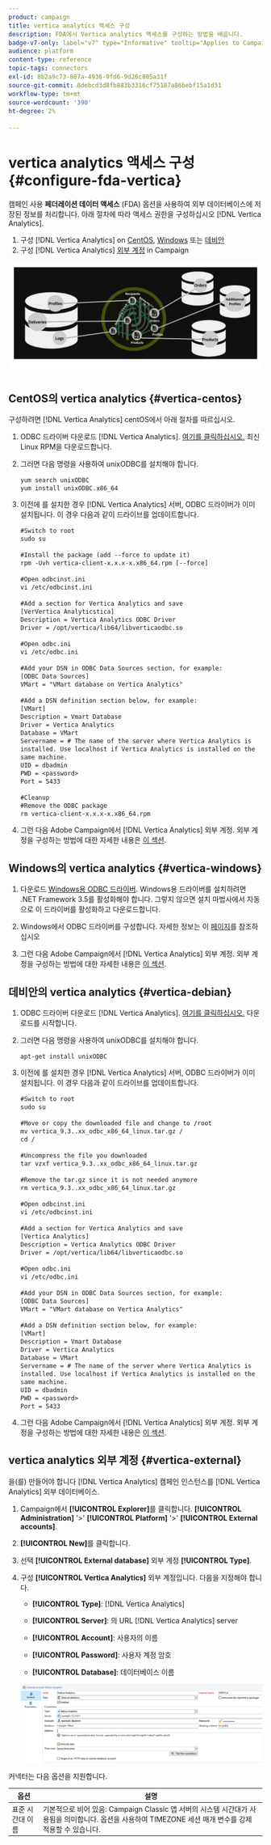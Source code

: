 ```yaml
---
product: campaign
title: vertica analytics 액세스 구성
description: FDA에서 Vertica analytics 액세스를 구성하는 방법을 배웁니다.
badge-v7-only: label="v7" type="Informative" tooltip="Applies to Campaign Classic v7 only"
audience: platform
content-type: reference
topic-tags: connectors
exl-id: 8b2a9c73-807a-4936-9fd6-9d26c805a31f
source-git-commit: 8debcd3d8fb883b3316cf75187a86bebf15a1d31
workflow-type: tm+mt
source-wordcount: '390'
ht-degree: 2%

---
```


# vertica analytics 액세스 구성 {#configure-fda-vertica}



캠페인 사용 **페더레이션 데이터 액세스** (FDA) 옵션을 사용하여 외부 데이터베이스에 저장된 정보를 처리합니다. 아래 절차에 따라 액세스 권한을 구성하십시오 [!DNL Vertica Analytics].

1. 구성 [!DNL Vertica Analytics] on [CentOS](#vertica-centos), [Windows](#vertica-windows) 또는 [데비안](#vertica-debian)
1. 구성 [!DNL Vertica Analytics] [외부 계정](#vertica-external) in Campaign

![](assets/snowflake_3.png)

## CentOS의 vertica analytics {#vertica-centos}

구성하려면 [!DNL Vertica Analytics] centOS에서 아래 절차를 따르십시오.

1. ODBC 드라이버 다운로드 [!DNL Vertica Analytics]. [여기를 클릭하십시오.](https://www.vertica.com/download/vertica/client-drivers/) 최신 Linux RPM을 다운로드합니다.

1. 그러면 다음 명령을 사용하여 unixODBC를 설치해야 합니다.

   ```
   yum search unixODBC
   yum install unixODBC.x86_64
   ```

1. 이전에 를 설치한 경우 [!DNL Vertica Analytics] 서버, ODBC 드라이버가 이미 설치됩니다. 이 경우 다음과 같이 드라이브를 업데이트합니다.

   ```
   #Switch to root
   sudo su
   
   #Install the package (add --force to update it)
   rpm -Uvh vertica-client-x.x.x-x.x86_64.rpm [--force]
   
   #Open odbcinst.ini
   vi /etc/odbcinst.ini
   
   #Add a section for Vertica Analytics and save
   [VerVertica Analyticstica]
   Description = Vertica Analytics ODBC Driver
   Driver = /opt/vertica/lib64/libverticaodbc.so
   
   #Open odbc.ini
   vi /etc/odbc.ini
   
   #Add your DSN in ODBC Data Sources section, for example:
   [ODBC Data Sources]
   VMart = "VMart database on Vertica Analytics"
   
   #Add a DSN definition section below, for example:
   [VMart]
   Description = Vmart Database
   Driver = Vertica Analytics
   Database = VMart
   Servername = # The name of the server where Vertica Analytics is installed. Use localhost if Vertica Analytics is installed on the same machine.
   UID = dbadmin
   PWD = <password>
   Port = 5433
   
   #Cleanup
   #Remove the ODBC package
   rm vertica-client-x.x.x-x.x86_64.rpm
   ```

1. 그런 다음 Adobe Campaign에서 [!DNL Vertica Analytics] 외부 계정. 외부 계정을 구성하는 방법에 대한 자세한 내용은 [이 섹션](#vertica-external).

## Windows의 vertica analytics {#vertica-windows}

1. 다운로드 [Windows용 ODBC 드라이버](https://www.vertica.com/download/vertica/client-drivers/). Windows용 드라이버를 설치하려면 .NET Framework 3.5를 활성화해야 합니다. 그렇지 않으면 설치 마법사에서 자동으로 이 드라이버를 활성화하고 다운로드합니다.

1. Windows에서 ODBC 드라이버를 구성합니다. 자세한 정보는 이 [페이지](https://www.vertica.com/docs/9.2.x/HTML/Content/Authoring/ConnectingToVertica/ClientODBC/SettingUpADSN.htm)를 참조하십시오

1. 그런 다음 Adobe Campaign에서 [!DNL Vertica Analytics] 외부 계정. 외부 계정을 구성하는 방법에 대한 자세한 내용은 [이 섹션](#vertical-external).

## 데비안의 vertica analytics {#vertica-debian}

1. ODBC 드라이버 다운로드 [!DNL Vertica Analytics]. [여기를 클릭하십시오.](https://sfc-repo.snowflakecomputing.com/odbc/linux/latest/index.html) 다운로드를 시작합니다.

1. 그러면 다음 명령을 사용하여 unixODBC를 설치해야 합니다.

   ```
   apt-get install unixODBC
   ```

1. 이전에 를 설치한 경우 [!DNL Vertica Analytics] 서버, ODBC 드라이버가 이미 설치됩니다. 이 경우 다음과 같이 드라이브를 업데이트합니다.

   ```
   #Switch to root
   sudo su
   
   #Move or copy the downloaded file and change to /root
   mv vertica_9.3..xx_odbc_x86_64_linux.tar.gz /
   cd /
   
   #Uncompress the file you downloaded
   tar vzxf vertica_9.3..xx_odbc_x86_64_linux.tar.gz
   
   #Remove the tar.gz since it is not needed anymore
   rm vertica_9.3..xx_odbc_x86_64_linux.tar.gz
   
   #Open odbcinst.ini
   vi /etc/odbcinst.ini
   
   #Add a section for Vertica Analytics and save
   [Vertica Analytics]
   Description = Vertica Analytics ODBC Driver
   Driver = /opt/vertica/lib64/libverticaodbc.so
   
   #Open odbc.ini
   vi /etc/odbc.ini
   
   #Add your DSN in ODBC Data Sources section, for example:
   [ODBC Data Sources]
   VMart = "VMart database on Vertica Analytics"
   
   #Add a DSN definition section below, for example:
   [VMart]
   Description = Vmart Database
   Driver = Vertica Analytics
   Database = VMart
   Servername = # The name of the server where Vertica Analytics is installed. Use localhost if Vertica Analytics is installed on the same machine.
   UID = dbadmin
   PWD = <password>
   Port = 5433
   ```

1. 그런 다음 Adobe Campaign에서 [!DNL Vertica Analytics] 외부 계정. 외부 계정을 구성하는 방법에 대한 자세한 내용은 [이 섹션](#vertica-external).

## vertica analytics 외부 계정 {#vertica-external}

을(를) 만들어야 합니다 [!DNL Vertica Analytics] 캠페인 인스턴스를 [!DNL Vertica Analytics] 외부 데이터베이스.

1. Campaign에서 **[!UICONTROL Explorer]**&#x200B;를 클릭합니다. **[!UICONTROL Administration]** &#39;>&#39; **[!UICONTROL Platform]** &#39;>&#39; **[!UICONTROL External accounts]**.

1. **[!UICONTROL New]**&#x200B;를 클릭합니다.

1. 선택 **[!UICONTROL External database]** 외부 계정 **[!UICONTROL Type]**.

1. 구성 **[!UICONTROL Vertica Analytics]** 외부 계정입니다. 다음을 지정해야 합니다.

   * **[!UICONTROL Type]**: [!DNL Vertica Analytics]

   * **[!UICONTROL Server]**: 의 URL [!DNL Vertica Analytics] server

   * **[!UICONTROL Account]**: 사용자의 이름

   * **[!UICONTROL Password]**: 사용자 계정 암호

   * **[!UICONTROL Database]**: 데이터베이스 이름

   ![](assets/vertica.png)

커넥터는 다음 옵션을 지원합니다.

| 옵션 | 설명 |
|---|---|
| 표준 시간대 이름 | 기본적으로 비어 있음: Campaign Classic 앱 서버의 시스템 시간대가 사용됨을 의미합니다. 옵션을 사용하여 TIMEZONE 세션 매개 변수를 강제 적용할 수 있습니다. |

